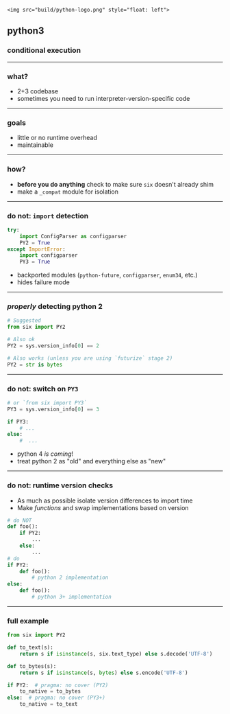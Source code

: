 ```rawhtml
<img src="build/python-logo.png" style="float: left">
```
## python3
### conditional execution

***

### what?

- 2+3 codebase
- sometimes you need to run interpreter-version-specific code

***

### goals

- little or no runtime overhead
- maintainable

***

### how?

- **before you do anything** check to make sure `six` doesn't already shim
- make a `_compat` module for isolation

***

### do not: `import` detection


```python
try:
    import ConfigParser as configparser
    PY2 = True
except ImportError:
    import configparser
    PY3 = True
```

- backported modules (`python-future`, `configparser`, `enum34`, etc.)
- hides failure mode

***

### _properly_ detecting python 2

```python
# Suggested
from six import PY2

# Also ok
PY2 = sys.version_info[0] == 2

# Also works (unless you are using `futurize` stage 2)
PY2 = str is bytes
```

***

### do not: switch on `PY3`

```python
# or `from six import PY3`
PY3 = sys.version_info[0] == 3

if PY3:
    # ...
else:
    #  ...
```
- python 4 _is coming_!
- treat python 2 as "old" and everything else as "new"


***

### do not: runtime version checks

- As much as possible isolate version differences to import time
- Make _functions_ and swap implementations based on version

```python
# do NOT
def foo():
    if PY2:
        ...
    else:
        ...
# do
if PY2:
    def foo():
        # python 2 implementation
else:
    def foo():
        # python 3+ implementation
```

***


### full example

```python
from six import PY2

def to_text(s):
    return s if isinstance(s, six.text_type) else s.decode('UTF-8')

def to_bytes(s):
    return s if isinstance(s, bytes) else s.encode('UTF-8')

if PY2:  # pragma: no cover (PY2)
    to_native = to_bytes
else:  # pragma: no cover (PY3+)
    to_native = to_text
```

